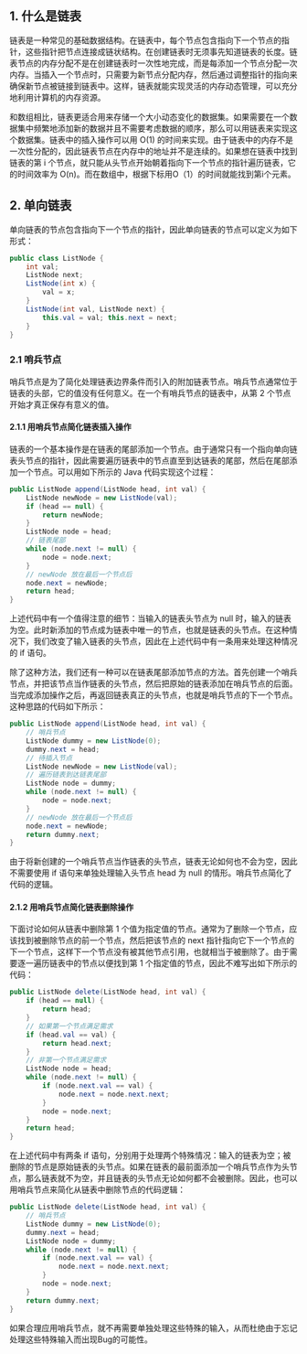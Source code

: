 
## 1. 什么是链表

链表是一种常见的基础数据结构。在链表中，每个节点包含指向下一个节点的指针，这些指针把节点连接成链状结构。在创建链表时无须事先知道链表的长度。链表节点的内存分配不是在创建链表时一次性地完成，而是每添加一个节点分配一次内存。当插入一个节点时，只需要为新节点分配内存，然后通过调整指针的指向来确保新节点被链接到链表中。这样，链表就能实现灵活的内存动态管理，可以充分地利用计算机的内存资源。

和数组相比，链表更适合用来存储一个大小动态变化的数据集。如果需要在一个数据集中频繁地添加新的数据并且不需要考虑数据的顺序，那么可以用链表来实现这个数据集。链表中的插入操作可以用 O(1) 的时间来实现。由于链表中的内存不是一次性分配的，因此链表节点在内存中的地址并不是连续的。如果想在链表中找到链表的第 i 个节点，就只能从头节点开始朝着指向下一个节点的指针遍历链表，它的时间效率为 O(n)。而在数组中，根据下标用O（1）的时间就能找到第i个元素。

## 2. 单向链表

单向链表的节点包含指向下一个节点的指针，因此单向链表的节点可以定义为如下形式：
```java
public class ListNode {
    int val;
    ListNode next;
    ListNode(int x) {
        val = x;
    }
    ListNode(int val, ListNode next) {
        this.val = val; this.next = next;
    }
}
```

### 2.1 哨兵节点

哨兵节点是为了简化处理链表边界条件而引入的附加链表节点。哨兵节点通常位于链表的头部，它的值没有任何意义。在一个有哨兵节点的链表中，从第 2 个节点开始才真正保存有意义的值。

#### 2.1.1 用哨兵节点简化链表插入操作

链表的一个基本操作是在链表的尾部添加一个节点。由于通常只有一个指向单向链表头节点的指针，因此需要遍历链表中的节点直至到达链表的尾部，然后在尾部添加一个节点。可以用如下所示的 Java 代码实现这个过程：
```java
public ListNode append(ListNode head, int val) {
    ListNode newNode = new ListNode(val);
    if (head == null) {
        return newNode;
    }
    ListNode node = head;
    // 链表尾部
    while (node.next != null) {
        node = node.next;
    }
    // newNode 放在最后一个节点后
    node.next = newNode;
    return head;
}
```
上述代码中有一个值得注意的细节：当输入的链表头节点为 null 时，输入的链表为空。此时新添加的节点成为链表中唯一的节点，也就是链表的头节点。在这种情况下，我们改变了输入链表的头节点，因此在上述代码中有一条用来处理这种情况的 if 语句。

除了这种方法，我们还有一种可以在链表尾部添加节点的方法。首先创建一个哨兵节点，并把该节点当作链表的头节点，然后把原始的链表添加在哨兵节点的后面。当完成添加操作之后，再返回链表真正的头节点，也就是哨兵节点的下一个节点。这种思路的代码如下所示：
```java
public ListNode append(ListNode head, int val) {
    // 哨兵节点
    ListNode dummy = new ListNode(0);
    dummy.next = head;
    // 待插入节点
    ListNode newNode = new ListNode(val);
    // 遍历链表到达链表尾部
    ListNode node = dummy;
    while (node.next != null) {
        node = node.next;
    }
    // newNode 放在最后一个节点后
    node.next = newNode;
    return dummy.next;
}
```
由于将新创建的一个哨兵节点当作链表的头节点，链表无论如何也不会为空，因此不需要使用 if 语句来单独处理输入头节点 head 为 null 的情形。哨兵节点简化了代码的逻辑。

#### 2.1.2 用哨兵节点简化链表删除操作

下面讨论如何从链表中删除第 1 个值为指定值的节点。通常为了删除一个节点，应该找到被删除节点的前一个节点，然后把该节点的 next 指针指向它下一个节点的下一个节点，这样下一个节点没有被其他节点引用，也就相当于被删除了。由于需要逐一遍历链表中的节点以便找到第 1 个指定值的节点，因此不难写出如下所示的代码：
```java
public ListNode delete(ListNode head, int val) {
    if (head == null) {
        return head;
    }
    // 如果第一个节点满足需求
    if (head.val == val) {
        return head.next;
    }
    // 非第一个节点满足需求
    ListNode node = head;
    while (node.next != null) {
        if (node.next.val == val) {
            node.next = node.next.next;
        }
        node = node.next;
    }
    return head;
}
```
在上述代码中有两条 if 语句，分别用于处理两个特殊情况：输入的链表为空；被删除的节点是原始链表的头节点。如果在链表的最前面添加一个哨兵节点作为头节点，那么链表就不为空，并且链表的头节点无论如何都不会被删除。因此，也可以用哨兵节点来简化从链表中删除节点的代码逻辑：
```java
public ListNode delete(ListNode head, int val) {
    // 哨兵节点
    ListNode dummy = new ListNode(0);
    dummy.next = head;
    ListNode node = dummy;
    while (node.next != null) {
        if (node.next.val == val) {
            node.next = node.next.next;
        }
        node = node.next;
    }
    return dummy.next;
}
```
如果合理应用哨兵节点，就不再需要单独处理这些特殊的输入，从而杜绝由于忘记处理这些特殊输入而出现Bug的可能性。
